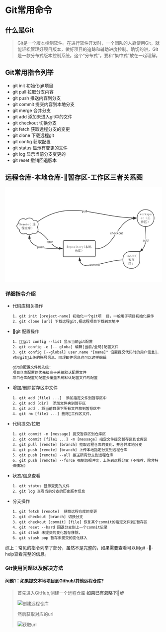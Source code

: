 # Git常用命令
## 什么是Git
> Git是一个版本控制软件。在进行软件开发时，一个团队的人靠使用Git，就能轻松管理好项目版本，做好项目的追踪和辅助进度控制。确切的讲，Git是一款分布式版本控制系统。这个“分布式”，要和“集中式”放在一起理解。

## Git常用指令列举
- git init 初始化git项目
- git pull 拉取分支内容
- git push 推送内容到分支
- git commit 提交内容到本地分支
- git merge 合并分支
- git add 添加未进入git中的文件
- git checkout 切换分支
- git fetch 获取远程分支的变更
- git clone 下载远程git
- git config 获取配置
- git status 显示有变更的文件
- git log 显示当前分支变更的
- git reset 撤销回退版本

## 远程仓库-本地仓库-暂存区-工作区三者关系图
![远程仓库-本地仓库-暂存区-工作区三者关系图](https://github.com/fightcrap/javaStudy/blob/master/image/git-1-relation.png)

### 详细指令介绍
- 代码库相关操作
    ``` 
    1. git init [project-name] 初始化一个git项  目，一般用于项目初始化操作
    2. git clone [url] 下载远程git,把远程项目下载到本地中
    ```
- git 配置操作
    ```
    1. git config --list 显示当前git配置
    2. git config -e [-- globa] 编辑[当前/全局]配置文件
    3. git config [--global] user.name "[name]" 设置提交代码时的用户信息，对应git上传的账号信息，同理邮件信息也可以这样编辑
    ```

    ```
  git的配置文件优先级:
    项目仓库配置的优先级高于系统默认配置文件
    项目仓库配置的配置会覆盖系统默认配置文件的配置
  ```
- 增加/删除暂存区中文件
    ```
    1. git add [file1 ...]  添加指定文件到暂存区中
    2. git add [dir]  添加文件夹到暂存区
    3. git add . 将当前目录下所有文件放到暂存区中
    4. git rm [file1 ...] 删除工作区文件，
    ```
- 代码提交/拉取
    ```
    1. git commit -m [message] 提交暂存区到仓库区
    2. git commit [file1 ...] -m [message] 指定文件提交暂存区到仓库区
    3. git pull [remote] [branch] 拉取远程仓库的变化，并合并本地分支
    4. git push [remote] [branch] 上传本地指定分支到远程仓库
    5. git push [remote] --all 推送所有分支到远程仓库
    6. git push [remote] --force 强制忽视冲突，上传到远程分支（不推荐，除非特殊情况)
    ```
- 状态/信息查看
    ```
    1. git status 显示变更的文件
    2. git log 查看当前分支的历史版本信息
    ```
- 分支操作
    ```
    1. git fetch [remote]  获取远程仓库的变更
    2. git checkout [branch] 切换分支
    3. git checkout [commit] [file] 恢复某个commit的指定文件到暂存区
    4. git reset --hard 回退分支到上一个commit记录
    5. git stash 未提交的变化暂存移除，
    6. git stash pop 暂存未提交的变化移入
    ```

综上：常见的指令列举了部分，虽然不是完整的，如果需要查看可以用git --help查看完整的信息。

### Git使用问题以及解决方法
#### 问题1：如果提交本地项目到Github/其他远程仓库?
> 首先进入GitHub,创建一个远程仓库 **如果已有忽略下步**
>
> ![创建远程仓库](https://github.com/fightcrap/javaStudy/blob/master/image/git-2-create-responstory.png)
>
>然后获取对应的url
>
>![获取url](https://github.com/fightcrap/javaStudy/blob/master/image/git-3-get-url.png)
